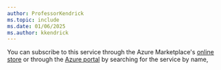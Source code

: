 ```yaml
---
author: ProfessorKendrick
ms.topic: include
ms.date: 01/06/2025
ms.author: kkendrick
---
```


You can subscribe to this service through the Azure Marketplace's [online store](/marketplace/azure-marketplace-overview#azure-marketplace-online-store) or through the [Azure portal](/azure/azure-portal/azure-portal-overview) by searching for the service by name,

